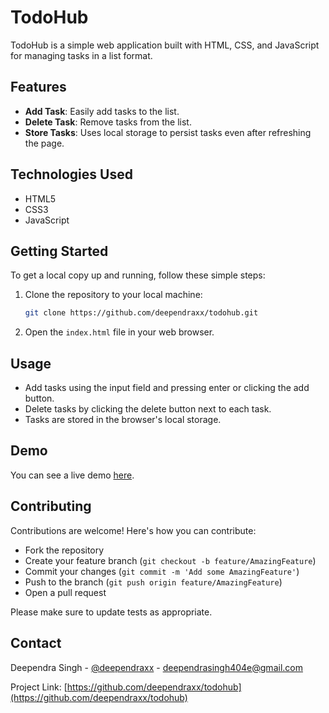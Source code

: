 
# TodoHub

TodoHub is a simple web application built with HTML, CSS, and JavaScript for managing tasks in a list format.

## Features

- **Add Task**: Easily add tasks to the list.
- **Delete Task**: Remove tasks from the list.
- **Store Tasks**: Uses local storage to persist tasks even after refreshing the page.
  
## Technologies Used

- HTML5
- CSS3
- JavaScript

## Getting Started

To get a local copy up and running, follow these simple steps:

1. Clone the repository to your local machine:

   ```bash
   git clone https://github.com/deependraxx/todohub.git
   ```

2. Open the `index.html` file in your web browser.

## Usage

- Add tasks using the input field and pressing enter or clicking the add button.
- Delete tasks by clicking the delete button next to each task.
- Tasks are stored in the browser's local storage.

## Demo

You can see a live demo [here](https://deependraxx.github.io/ToDoHub/).

## Contributing

Contributions are welcome! Here's how you can contribute:
- Fork the repository
- Create your feature branch (`git checkout -b feature/AmazingFeature`)
- Commit your changes (`git commit -m 'Add some AmazingFeature'`)
- Push to the branch (`git push origin feature/AmazingFeature`)
- Open a pull request

Please make sure to update tests as appropriate.

## Contact

Deependra Singh - [@deependraxx](https://twitter.com/deependraxx) - deependrasingh404e@gmail.com

Project Link: [https://github.com/deependraxx/todohub](https://github.com/deependraxx/todohub)

